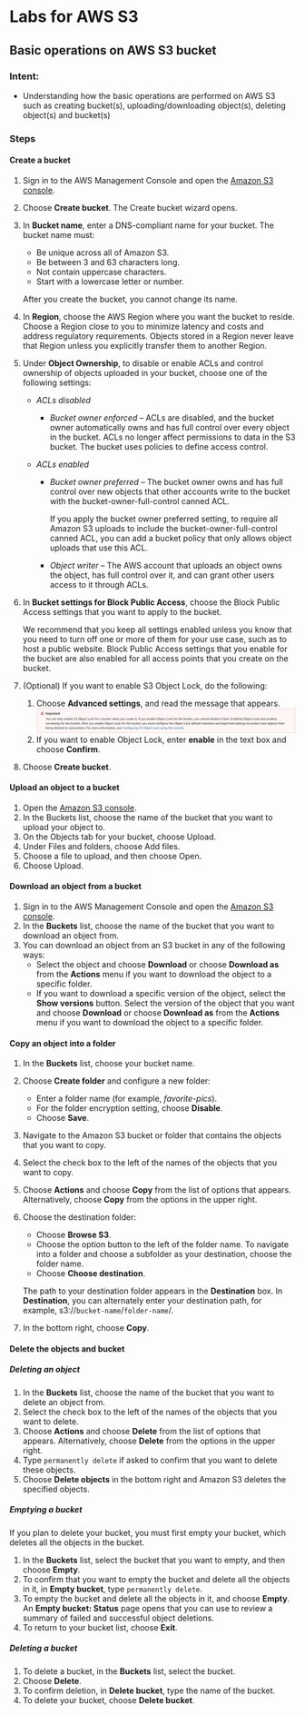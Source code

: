 # Labs for AWS S3

## Basic operations on AWS S3 bucket

### Intent:
* Understanding how the basic operations are performed on AWS S3 such as creating bucket(s), uploading/downloading object(s), deleting object(s) and bucket(s)

### Steps

#### Create a bucket
1. Sign in to the AWS Management Console and open the [Amazon S3 console](https://console.aws.amazon.com/s3/).

2. Choose **Create bucket**. The Create bucket wizard opens.

3. In **Bucket name**, enter a DNS-compliant name for your bucket.
    The bucket name must:
    * Be unique across all of Amazon S3.
    * Be between 3 and 63 characters long.
    * Not contain uppercase characters.
    * Start with a lowercase letter or number.

    After you create the bucket, you cannot change its name.

4. In **Region**, choose the AWS Region where you want the bucket to reside.
    Choose a Region close to you to minimize latency and costs and address regulatory requirements. Objects stored in a Region never leave that Region unless you explicitly transfer them to another Region.

5. Under **Object Ownership**, to disable or enable ACLs and control ownership of objects uploaded in your bucket, choose one of the following settings:
    * _ACLs disabled_
        * _Bucket owner enforced_ – ACLs are disabled, and the bucket owner automatically owns and has full control over every object in the bucket. ACLs no longer affect permissions to data in the S3 bucket. The bucket uses policies to define access control.

    * _ACLs enabled_

        * _Bucket owner preferred_ – The bucket owner owns and has full control over new objects that other accounts write to the bucket with the bucket-owner-full-control canned ACL.

            If you apply the bucket owner preferred setting, to require all Amazon S3 uploads to include the bucket-owner-full-control canned ACL, you can add a bucket policy that only allows object uploads that use this ACL.

        * _Object writer_ – The AWS account that uploads an object owns the object, has full control over it, and can grant other users access to it through ACLs.

6. In **Bucket settings for Block Public Access**, choose the Block Public Access settings that you want to apply to the bucket.

    We recommend that you keep all settings enabled unless you know that you need to turn off one or more of them for your use case, such as to host a public website. Block Public Access settings that you enable for the bucket are also enabled for all access points that you create on the bucket.

7. (Optional) If you want to enable S3 Object Lock, do the following:
    1. Choose **Advanced settings**, and read the message that appears.
        ![](../../../../../assets/S3_Object_Lock_message.JPG)
    2. If you want to enable Object Lock, enter **enable** in the text box and choose **Confirm**.

8. Choose **Create bucket**.

#### Upload an object to a bucket
1. Open the [Amazon S3 console](https://console.aws.amazon.com/s3/).
2. In the Buckets list, choose the name of the bucket that you want to upload your object to.
3. On the Objects tab for your bucket, choose Upload.
4. Under Files and folders, choose Add files.
5. Choose a file to upload, and then choose Open.
6. Choose Upload.

#### Download an object from a bucket
1. Sign in to the AWS Management Console and open the [Amazon S3 console](https://console.aws.amazon.com/s3/).
2. In the **Buckets** list, choose the name of the bucket that you want to download an object from.
3. You can download an object from an S3 bucket in any of the following ways:
    * Select the object and choose **Download** or choose **Download as** from the **Actions** menu if you want to download the object to a specific folder.
    * If you want to download a specific version of the object, select the **Show versions** button. Select the version of the object that you want and choose **Download** or choose **Download as** from the **Actions** menu if you want to download the object to a specific folder.

#### Copy an object into a folder
1. In the **Buckets** list, choose your bucket name.

2. Choose **Create folder** and configure a new folder:
    * Enter a folder name (for example, _favorite-pics_).
    * For the folder encryption setting, choose **Disable**.
    * Choose **Save**.

3. Navigate to the Amazon S3 bucket or folder that contains the objects that you want to copy.

4. Select the check box to the left of the names of the objects that you want to copy.

5. Choose **Actions** and choose **Copy** from the list of options that appears.
    Alternatively, choose **Copy** from the options in the upper right.

6. Choose the destination folder:
    * Choose **Browse S3**.
    * Choose the option button to the left of the folder name.
        To navigate into a folder and choose a subfolder as your destination, choose the folder name.
    * Choose **Choose destination**.

    The path to your destination folder appears in the **Destination** box. In **Destination**, you can alternately enter your destination path, for example, s3://```bucket-name```/```folder-name```/.

7. In the bottom right, choose **Copy**.

#### Delete the objects and bucket

##### Deleting an object

1. In the **Buckets** list, choose the name of the bucket that you want to delete an object from.
2. Select the check box to the left of the names of the objects that you want to delete.
3. Choose **Actions** and choose **Delete** from the list of options that appears.
    Alternatively, choose **Delete** from the options in the upper right.
4. Type ```permanently delete``` if asked to confirm that you want to delete these objects.
5. Choose **Delete objects** in the bottom right and Amazon S3 deletes the specified objects.

##### Emptying a bucket
If you plan to delete your bucket, you must first empty your bucket, which deletes all the objects in the bucket.

1. In the **Buckets** list, select the bucket that you want to empty, and then choose **Empty**.
2. To confirm that you want to empty the bucket and delete all the objects in it, in **Empty bucket**, type ```permanently delete```.
3. To empty the bucket and delete all the objects in it, and choose **Empty**.
    An **Empty bucket: Status** page opens that you can use to review a summary of failed and successful object deletions.
4. To return to your bucket list, choose **Exit**.

##### Deleting a bucket
1. To delete a bucket, in the **Buckets** list, select the bucket.
2. Choose **Delete**.
3. To confirm deletion, in **Delete bucket**, type the name of the bucket.
4. To delete your bucket, choose **Delete bucket**.